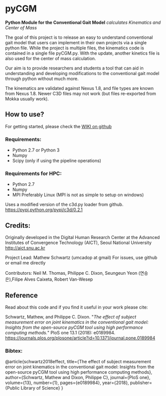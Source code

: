 # pyCGM

**Python Module for the Conventional Gait Model**
*calculates Kinematics and Center of Mass*

The goal of this project is to release an easy to understand conventional gait model that users can implement in their own projects via a single python file.  While the project is multiple files, the kinematics code is contained in a single file pyCGM.py.  With the update, another kinetics file is also used for the center of mass calculation.   

Our aim is to provide researchers and students a tool that can aid in understanding and developing modifications to the conventional gait model through python without much more. 

The kinematics are validated against Nexus 1.8, and file types are known from Nexus 1.8.  Newer C3D files may not work (but files re-exported from Mokka usually work). 

## How to use?
For getting started, please check the [WIKI on github](https://github.com/cadop/pyCGM/wiki/Overview)

### Requirements:
* Python 2.7 or Python 3
* Numpy
* Scipy (only if using the pipeline operations)

### Requirements for HPC:
* Python 2.7
* Numpy
* MPI Preferably Linux (MPI is not as simple to setup on windows)

Uses a modified version of the c3d.py loader from github. https://pypi.python.org/pypi/c3d/0.2.1

## Credits:

Originally developed in the Digital Human Research Center at the Advanced Institutes of Convergence Technology (AICT), Seoul National University http://aict.snu.ac.kr

Project Lead: Mathew Schwartz (umcadop at gmail) For issues, use github or email me directly

Contributors: Neil M. Thomas, Philippe C. Dixon,  Seungeun Yeon (연승은),Filipe Alves Caixeta, Robert Van-Wesep

## Reference
Read about this code and if you find it useful in your work please cite:

Schwartz, Mathew, and Philippe C. Dixon. "*The effect of subject measurement error on joint kinematics in the conventional gait model: Insights from the open-source pyCGM tool using high performance computing methods.*" PloS one 13.1 (2018): e0189984.
https://journals.plos.org/plosone/article?id=10.1371/journal.pone.0189984

### Bibtex:
@article{schwartz2018effect,
  title={The effect of subject measurement error on joint kinematics in the conventional gait model: Insights from the open-source pyCGM tool using high performance computing methods},
  author={Schwartz, Mathew and Dixon, Philippe C},
  journal={PloS one},
  volume={13},
  number={1},
  pages={e0189984},
  year={2018},
  publisher={Public Library of Science}
}

